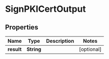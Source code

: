 

# SignPKICertOutput


## Properties

| Name | Type | Description | Notes |
|------------ | ------------- | ------------- | -------------|
|**result** | **String** |  |  [optional] |



